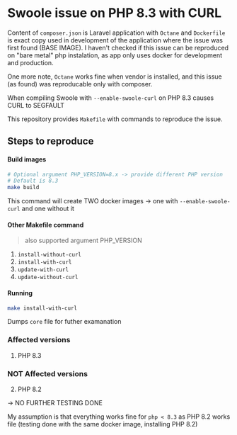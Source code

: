 # Swoole issue on PHP 8.3 with CURL

Content of `composer.json` is Laravel application with `Octane`
and `Dockerfile` is exact copy used in development of the application where the issue was first found (BASE IMAGE).
I haven't checked if this issue can be reproduced on "bare metal" php instalation, as app only uses docker for development and production.

One more note, `Octane` works fine when vendor is installed, and this issue (as found) was reproducable only with composer.

When compiling Swoole with `--enable-swoole-curl` on PHP 8.3 causes CURL to SEGFAULT

This repository provides `Makefile` with commands to reproduce the issue.

## Steps to reproduce

#### Build images

```sh
# Optional argument PHP_VERSION=8.x -> provide different PHP version
# Default is 8.3
make build
```

This command will create TWO docker images -> one with `--enable-swoole-curl` and one without it

#### Other Makefile command

> also supported argument PHP_VERSION

1. `install-without-curl`
2. `install-with-curl`
3. `update-with-curl`
4. `update-without-curl`

#### Running

```sh
make install-with-curl
```

Dumps `core` file for futher examanation

### Affected versions

1. PHP 8.3

### NOT Affected versions

2. PHP 8.2

-> NO FURTHER TESTING DONE

My assumption is that everything works fine for `php < 8.3` as PHP 8.2 works file (testing done with the same docker image, installing PHP 8.2)
